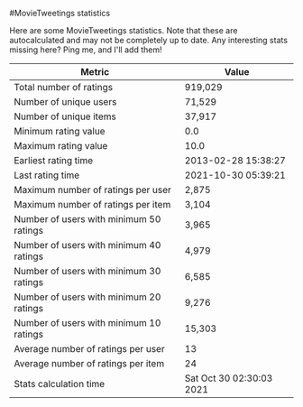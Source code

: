 #MovieTweetings statistics

Here are some MovieTweetings statistics. Note that these are autocalculated and may not be completely up to date. Any interesting stats missing here? Ping me, and I'll add them!

Metric | Value
--- | ---
Total number of ratings                 | 919,029
Number of unique users                  | 71,529
Number of unique items                  | 37,917
Minimum rating value                    | 0.0
Maximum rating value                    | 10.0
Earliest rating time                    | 2013-02-28 15:38:27
Last rating time                        | 2021-10-30 05:39:21
Maximum number of ratings per user      | 2,875
Maximum number of ratings per item      | 3,104
Number of users with minimum 50 ratings | 3,965
Number of users with minimum 40 ratings | 4,979
Number of users with minimum 30 ratings | 6,585
Number of users with minimum 20 ratings | 9,276
Number of users with minimum 10 ratings | 15,303
Average number of ratings per user      | 13
Average number of ratings per item      | 24
Stats calculation time                  | Sat Oct 30 02:30:03 2021

